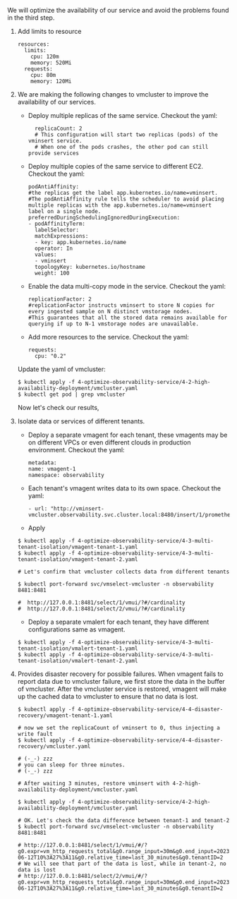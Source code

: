 We will optimize the availability of our service and avoid the problems found in the third step.

1. Add limits to resource
    ```
    resources:
      limits:
        cpu: 120m
        memory: 520Mi
      requests:
        cpu: 80m
        memory: 120Mi
    ```

2. We are making the following changes to vmcluster to improve the availability of our services.
   - Deploy multiple replicas of the same service. Checkout the yaml:
     ```
       replicaCount: 2
       # This configuration will start two replicas (pods) of the vminsert service.
       # When one of the pods crashes, the other pod can still provide services
     ```
   - Deploy multiple copies of the same service to different EC2. Checkout the yaml:
       ```
       podAntiAffinity:
       #the replicas get the label app.kubernetes.io/name=vminsert.
       #The podAntiAffinity rule tells the scheduler to avoid placing multiple replicas with the app.kubernetes.io/name=vminsert label on a single node.
       preferredDuringSchedulingIgnoredDuringExecution:
       - podAffinityTerm:
         labelSelector:
         matchExpressions:
         - key: app.kubernetes.io/name
         operator: In
         values:
         - vminsert
         topologyKey: kubernetes.io/hostname
         weight: 100     
       ```
   - Enable the data multi-copy mode in the service. Checkout the yaml:
       ```
       replicationFactor: 2
       #replicationFactor instructs vminsert to store N copies for every ingested sample on N distinct vmstorage nodes.
       #This guarantees that all the stored data remains available for querying if up to N-1 vmstorage nodes are unavailable.
       ```
   - Add more resources to the service. Checkout the yaml:
       ```
       requests:
         cpu: "0.2"
       ```

   Update the yaml of vmcluster:
    ```
    $ kubectl apply -f 4-optimize-observability-service/4-2-high-availability-deployment/vmcluster.yaml
    $ kubectl get pod | grep vmcluster
    ```
   
   Now let's check our results, 

3. Isolate data or services of different tenants.
   - Deploy a separate vmagent for each tenant, these vmagents may be on different VPCs or even different clouds in production environment.  Checkout the yaml:
     ```
     metadata:
     name: vmagent-1
     namespace: observability
     ```
   
   - Each tenant's vmagent writes data to its own space.  Checkout the yaml:
     ```
     - url: "http://vminsert-vmcluster.observability.svc.cluster.local:8480/insert/1/prometheus/api/v1/write"
     ```
   - Apply
    ```
    $ kubectl apply -f 4-optimize-observability-service/4-3-multi-tenant-isolation/vmagent-tenant-1.yaml
    $ kubectl apply -f 4-optimize-observability-service/4-3-multi-tenant-isolation/vmagent-tenant-2.yaml
   
    # Let's confirm that vmcluster collects data from different tenants
   
    $ kubectl port-forward svc/vmselect-vmcluster -n observability 8481:8481 
   
    #  http://127.0.0.1:8481/select/1/vmui/?#/cardinality
    #  http://127.0.0.1:8481/select/2/vmui/?#/cardinality
    ```

   - Deploy a separate vmalert for each tenant, they have different configurations same as vmagent.
    ```
    $ kubectl apply -f 4-optimize-observability-service/4-3-multi-tenant-isolation/vmalert-tenant-1.yaml
    $ kubectl apply -f 4-optimize-observability-service/4-3-multi-tenant-isolation/vmalert-tenant-2.yaml
    ```

4. Provides disaster recovery for possible failures.
   When vmagent fails to report data due to vmcluster failure, we first store the data in the buffer of vmcluster. After the vmcluster service is restored, vmagent will make up the cached data to vmcluster to ensure that no data is lost.
   ```
   $ kubectl apply -f 4-optimize-observability-service/4-4-disaster-recovery/vmagent-tenant-1.yaml
   ```
   ```
   # now we set the replicaCount of vminsert to 0, thus injecting a write fault
   $ kubectl apply -f 4-optimize-observability-service/4-4-disaster-recovery/vmcluster.yaml
   
   # (-_-) zzz
   # you can sleep for three minutes.
   # (-_-) zzz
   ```
   ```
   # After waiting 3 minutes, restore vminsert with 4-2-high-availability-deployment/vmcluster.yaml
   
   $ kubectl apply -f 4-optimize-observability-service/4-2-high-availability-deployment/vmcluster.yaml
   ```
   ```
   # OK. Let's check the data difference between tenant-1 and tenant-2
   $ kubectl port-forward svc/vmselect-vmcluster -n observability 8481:8481 
   
   # http://127.0.0.1:8481/select/1/vmui/#/?g0.expr=vm_http_requests_total&g0.range_input=30m&g0.end_input=2023-06-12T10%3A27%3A11&g0.relative_time=last_30_minutes&g0.tenantID=2
   # We will see that part of the data is lost, while in tenant-2, no data is lost
   # http://127.0.0.1:8481/select/2/vmui/#/?g0.expr=vm_http_requests_total&g0.range_input=30m&g0.end_input=2023-06-12T10%3A27%3A11&g0.relative_time=last_30_minutes&g0.tenantID=2
   ```
   
